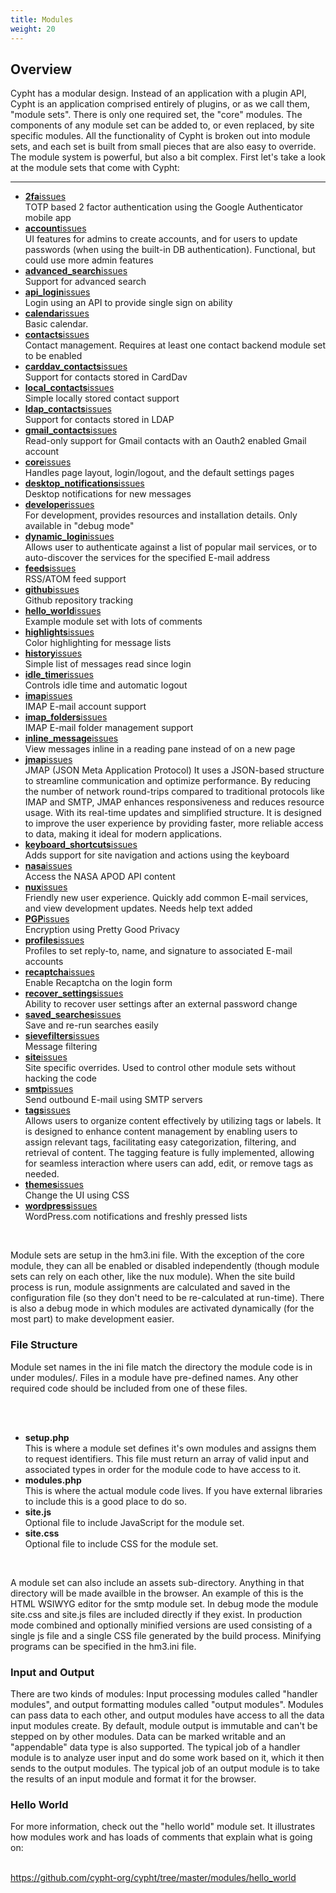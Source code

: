```yaml
---
title: Modules
weight: 20
---
```

<h2>Overview</h2>
<p>Cypht has a modular design. Instead of an application with a plugin API, Cypht is an application comprised
    entirely of plugins, or as we call them, "module sets". There is only one required set, the "core" modules. The
    components of any module set can be added to, or even replaced, by site specific modules. All the functionality
    of Cypht is broken out into module sets, and each set is built from small pieces that are also easy to override.
    The module system is powerful, but also a bit complex. First let's take a look at the module sets that come with
    Cypht:</p>
<hr>
<ul>
    <li><a href="https://github.com/cypht-org/cypht/tree/master/modules/2fa"><b>2fa</b></a><a
            title="Open issues at Github" class="issue_link"
            href="https://github.com/cypht-org/cypht/issues?utf8=%E2%9C%93&q=is%3Aissue+is%3Aopen+label%3A2fa">issues</a><br />TOTP
        based 2 factor authentication using the Google Authenticator mobile app
    </li>
    <li><a href="https://github.com/cypht-org/cypht/tree/master/modules/account"><b>account</b></a><a
            title="Open issues at Github" class="issue_link"
            href="https://github.com/cypht-org/cypht/issues?utf8=%E2%9C%93&q=is%3Aissue+is%3Aopen+label%3Aaccount">issues</a><br />UI
        features for admins to create accounts, and for users to update passwords (when using the built-in DB
        authentication). Functional, but could use more admin features
    </li>
    <li>
        <a href="https://github.com/cypht-org/cypht/tree/master/modules/advanced_search"><b>advanced_search</b></a><a
            title="Open issues at Github" class="issue_link"
            href="https://github.com/cypht-org/cypht/issues?utf8=%E2%9C%93&q=is%3Aissue+is%3Aopen+label%3Aadvanced_search">issues</a><br />Support
        for advanced search
    </li>
    <li><a href="https://github.com/cypht-org/cypht/tree/master/modules/api_login"><b>api_login</b></a><a
            title="Open issues at Github" class="issue_link"
            href="https://github.com/cypht-org/cypht/issues?utf8=%E2%9C%93&q=is%3Aissue+is%3Aopen+label%3Aapi_login">issues</a><br />Login
        using an API to provide single sign on ability
    </li>
    <li><a href="https://github.com/cypht-org/cypht/tree/master/modules/calendar"><b>calendar</b></a><a
            title="Open issues at Github" class="issue_link"
            href="https://github.com/cypht-org/cypht/issues?utf8=%E2%9C%93&q=is%3Aissue+is%3Aopen+label%3Acalendar">issues</a><br />Basic
        calendar.
    </li>
    <li><a href="https://github.com/cypht-org/cypht/tree/master/modules/contacts"><b>contacts</b></a><a
            title="Open issues at Github" class="issue_link"
            href="https://github.com/cypht-org/cypht/issues?utf8=%E2%9C%93&q=is%3Aissue+is%3Aopen+label%3Acontacts">issues</a><br />Contact
        management. Requires at least one contact backend module set to be enabled
    </li>
    <li>
        <a href="https://github.com/cypht-org/cypht/tree/master/modules/carddav_contacts"><b>carddav_contacts</b></a><a
            title="Open issues at Github" class="issue_link"
            href="https://github.com/cypht-org/cypht/issues?utf8=%E2%9C%93&q=is%3Aissue+is%3Aopen+label%3Acarddav_contacts">issues</a><br />Support
        for contacts stored in CardDav
    </li>
    <li><a href="https://github.com/cypht-org/cypht/tree/master/modules/local_contacts"><b>local_contacts</b></a><a
            title="Open issues at Github" class="issue_link"
            href="https://github.com/cypht-org/cypht/issues?utf8=%E2%9C%93&q=is%3Aissue+is%3Aopen+label%3Alocal_contacts">issues</a><br />Simple
        locally stored contact support
    </li>
    <li><a href="https://github.com/cypht-org/cypht/tree/master/modules/ldap_contacts"><b>ldap_contacts</b></a><a
            title="Open issues at Github" class="issue_link"
            href="https://github.com/cypht-org/cypht/issues?utf8=%E2%9C%93&q=is%3Aissue+is%3Aopen+label%3Aldap_contacts">issues</a><br />Support
        for contacts stored in LDAP
    </li>
    <li><a href="https://github.com/cypht-org/cypht/tree/master/modules/gmail_contacts"><b>gmail_contacts</b></a><a
            title="Open issues at Github" class="issue_link"
            href="https://github.com/cypht-org/cypht/issues?utf8=%E2%9C%93&q=is%3Aissue+is%3Aopen+label%3Agmail_contacts">issues</a><br />Read-only
        support for Gmail contacts with an Oauth2 enabled Gmail account
    </li>
    <li><a href="https://github.com/cypht-org/cypht/tree/master/modules/core"><b>core</b></a><a
            title="Open issues at Github" class="issue_link"
            href="https://github.com/cypht-org/cypht/issues?utf8=%E2%9C%93&q=is%3Aissue+is%3Aopen+label%3Acore">issues</a><br />
        Handles page layout, login/logout, and the default settings pages
    </li>
    <li><a
            href="https://github.com/cypht-org/cypht/tree/master/modules/desktop_notifications"><b>desktop_notifications</b></a><a
            title="Open issues at Github" class="issue_link"
            href="https://github.com/cypht-org/cypht/issues?utf8=%E2%9C%93&q=is%3Aissue+is%3Aopen+label%3Adesktop_notifications">issues</a><br />Desktop
        notifications for new messages
    </li>
    <li><a href="https://github.com/cypht-org/cypht/tree/master/modules/developer"><b>developer</b></a><a
            title="Open issues at Github" class="issue_link"
            href="https://github.com/cypht-org/cypht/issues?utf8=%E2%9C%93&q=is%3Aissue+is%3Aopen+label%3Adeveloper">issues</a><br />
        For development, provides resources and installation details. Only available in "debug mode"
    </li>
    <li><a href="https://github.com/cypht-org/cypht/tree/master/modules/dynamic_login"><b>dynamic_login</b></a><a
            title="Open issues at Github" class="issue_link"
            href="https://github.com/cypht-org/cypht/issues?utf8=%E2%9C%93&q=is%3Aissue+is%3Aopen+label%3Adynamic_login">issues</a><br />Allows
        user to authenticate against a list of popular mail services, or to auto-discover the services for the
        specified E-mail address
    </li>
    <li><a href="https://github.com/cypht-org/cypht/tree/master/modules/feeds"><b>feeds</b></a><a
            title="Open issues at Github" class="issue_link"
            href="https://github.com/cypht-org/cypht/issues?utf8=%E2%9C%93&q=is%3Aissue+is%3Aopen+label%3Afeeds">issues</a><br />
        RSS/ATOM feed support
    </li>
    <li><a href="https://github.com/cypht-org/cypht/tree/master/modules/github"><b>github</b></a><a
            title="Open issues at Github" class="issue_link"
            href="https://github.com/cypht-org/cypht/issues?utf8=%E2%9C%93&q=is%3Aissue+is%3Aopen+label%3Agithub">issues</a><br />
        Github repository tracking
    </li>
    <li><a href="https://github.com/cypht-org/cypht/tree/master/modules/hello_world"><b>hello_world</b></a><a
            title="Open issues at Github" class="issue_link"
            href="https://github.com/cypht-org/cypht/issues?utf8=%E2%9C%93&q=is%3Aissue+is%3Aopen+label%3Ahello_world">issues</a><br />
        Example module set with lots of comments
    </li>
    <li><a href="https://github.com/cypht-org/cypht/tree/master/modules/highlights"><b>highlights</b></a><a
            title="Open issues at Github" class="issue_link"
            href="https://github.com/cypht-org/cypht/issues?utf8=%E2%9C%93&q=is%3Aissue+is%3Aopen+label%3Ahighlights">issues</a><br />
        Color highlighting for message lists
    </li>
    <li><a href="https://github.com/cypht-org/cypht/tree/master/modules/history"><b>history</b></a><a
            title="Open issues at Github" class="issue_link"
            href="https://github.com/cypht-org/cypht/issues?utf8=%E2%9C%93&q=is%3Aissue+is%3Aopen+label%3Ahistory">issues</a><br />
        Simple list of messages read since login
    </li>
    <li><a href="https://github.com/cypht-org/cypht/tree/master/modules/idle_timer"><b>idle_timer</b></a><a
            title="Open issues at Github" class="issue_link"
            href="https://github.com/cypht-org/cypht/issues?utf8=%E2%9C%93&q=is%3Aissue+is%3Aopen+label%3Aidle_timer">issues</a><br />
        Controls idle time and automatic logout
    </li>
    <li><a href="https://github.com/cypht-org/cypht/tree/master/modules/imap"><b>imap</b></a><a
            title="Open issues at Github" class="issue_link"
            href="https://github.com/cypht-org/cypht/issues?utf8=%E2%9C%93&q=is%3Aissue+is%3Aopen+label%3Aimap">issues</a><br />
        IMAP E-mail account support
    </li>
    <li><a href="https://github.com/cypht-org/cypht/tree/master/modules/imap_folders"><b>imap_folders</b></a><a
            title="Open issues at Github" class="issue_link"
            href="https://github.com/cypht-org/cypht/issues?utf8=%E2%9C%93&q=is%3Aissue+is%3Aopen+label%3Aimap_folders">issues</a><br />
        IMAP E-mail folder management support
    </li>
    <li><a href="https://github.com/cypht-org/cypht/tree/master/modules/inline_message"><b>inline_message</b></a><a
            title="Open issues at Github" class="issue_link"
            href="https://github.com/cypht-org/cypht/issues?utf8=%E2%9C%93&q=is%3Aissue+is%3Aopen+label%3Ainline_message">issues</a><br />
        View messages inline in a reading pane instead of on a new page
    </li>
    <li><a href="https://github.com/cypht-org/cypht/blob/master/modules/imap/hm-jmap.php"><b>jmap</b></a><a
            title="Open issues at Github" class="issue_link"
            href="https://github.com/cypht-org/cypht/issues?utf8=%E2%9C%93&q=is%3Aissue+is%3Aopen+label%3Ajmap">issues</a><br />
        JMAP (JSON Meta Application Protocol) It uses a JSON-based structure to streamline communication and optimize
        performance. By reducing the number of network round-trips compared to traditional protocols like IMAP and SMTP,
        JMAP enhances responsiveness and reduces resource usage. With its real-time updates and simplified structure. It
        is designed to improve the user experience by providing faster, more reliable access to data, making it ideal
        for modern applications.
    </li>
    <li>
        <a
            href="https://github.com/cypht-org/cypht/tree/master/modules/keyboard_shortcuts"><b>keyboard_shortcuts</b></a><a
            title="Open issues at Github" class="issue_link"
            href="https://github.com/cypht-org/cypht/issues?utf8=%E2%9C%93&q=is%3Aissue+is%3Aopen+label%3Akeyboard_shortcuts">issues</a><br />Adds
        support for site navigation and actions using the keyboard
    </li>
    <li><a href="https://github.com/cypht-org/cypht/tree/master/modules/nasa"><b>nasa</b></a><a
            title="Open issues at Github" class="issue_link"
            href="https://github.com/cypht-org/cypht/issues?utf8=%E2%9C%93&q=is%3Aissue+is%3Aopen+label%3Anasa">issues</a><br />Access
        the NASA APOD API content
    </li>
    <li><a href="https://github.com/cypht-org/cypht/tree/master/modules/nux"><b>nux</b></a><a
            title="Open issues at Github" class="issue_link"
            href="https://github.com/cypht-org/cypht/issues?utf8=%E2%9C%93&q=is%3Aissue+is%3Aopen+label%3Anux">issues</a><br />
        Friendly new user experience. Quickly add common E-mail services, and view development updates. Needs help
        text added
    </li>
    <li><a href="https://github.com/cypht-org/cypht/tree/master/modules/pgp"><b>PGP</b></a><a
            title="Open issues at Github" class="issue_link"
            href="https://github.com/cypht-org/cypht/issues?utf8=%E2%9C%93&q=is%3Aissue+is%3Aopen+label%3Apgp">issues</a><br />
        Encryption using Pretty Good Privacy
    </li>
    <li><a href="https://github.com/cypht-org/cypht/tree/master/modules/profiles"><b>profiles</b></a><a
            title="Open issues at Github" class="issue_link"
            href="https://github.com/cypht-org/cypht/issues?utf8=%E2%9C%93&q=is%3Aissue+is%3Aopen+label%3Aprofiles">issues</a><br />
        Profiles to set reply-to, name, and signature to associated E-mail accounts
    </li>
    <li><a href="https://github.com/cypht-org/cypht/tree/master/modules/recaptcha"><b>recaptcha</b></a><a
            title="Open issues at Github" class="issue_link"
            href="https://github.com/cypht-org/cypht/issues?utf8=%E2%9C%93&q=is%3Aissue+is%3Aopen+label%3Arecaptcha">issues</a><br />
        Enable Recaptcha on the login form
    </li>
    <li>
        <a href="https://github.com/cypht-org/cypht/tree/master/modules/recover_settings"><b>recover_settings</b></a><a
            title="Open issues at Github" class="issue_link"
            href="https://github.com/cypht-org/cypht/issues?utf8=%E2%9C%93&q=is%3Aissue+is%3Aopen+label%3Arecover_settings">issues</a><br />
        Ability to recover user settings after an external password change
    </li>
    <li><a href="https://github.com/cypht-org/cypht/tree/master/modules/saved_searches"><b>saved_searches</b></a><a
            title="Open issues at Github" class="issue_link"
            href="https://github.com/cypht-org/cypht/issues?utf8=%E2%9C%93&q=is%3Aissue+is%3Aopen+label%3Asaved_searches">issues</a><br />
        Save and re-run searches easily
    </li>
    <li><a href="https://github.com/cypht-org/cypht/tree/master/modules/sievefilters"><b>sievefilters</b></a><a
            title="Open issues at Github" class="issue_link"
            href="https://github.com/cypht-org/cypht/issues?utf8=%E2%9C%93&q=is%3Aissue+is%3Aopen+label%3Asievefilters">issues</a><br />
        Message filtering
    </li>
    <li><a href="https://github.com/cypht-org/cypht/tree/master/modules/site"><b>site</b></a><a
            title="Open issues at Github" class="issue_link"
            href="https://github.com/cypht-org/cypht/issues?utf8=%E2%9C%93&q=is%3Aissue+is%3Aopen+label%3Asite">issues</a><br />
        Site specific overrides. Used to control other module sets without hacking the code
    </li>
    <li><a href="https://github.com/cypht-org/cypht/tree/master/modules/smtp"><b>smtp</b></a><a
            title="Open issues at Github" class="issue_link"
            href="https://github.com/cypht-org/cypht/issues?utf8=%E2%9C%93&q=is%3Aissue+is%3Aopen+label%3Asmtp">issues</a><br />
        Send outbound E-mail using SMTP servers
    </li>
    <li><a href="https://github.com/cypht-org/cypht/tree/master/modules/tags"><b>tags</b></a><a
            title="Open issues at Github" class="issue_link"
            href="https://github.com/cypht-org/cypht/issues?utf8=%E2%9C%93&q=is%3Aissue+is%3Aopen+label%3Atags">issues</a><br />
        Allows users to organize content effectively by utilizing tags or labels. It is designed to enhance content
        management by enabling users to assign relevant tags, facilitating easy categorization, filtering, and retrieval
        of content. The tagging feature is fully implemented, allowing for seamless interaction where users can add,
        edit, or remove tags as needed.
    </li>
    <li><a href="https://github.com/cypht-org/cypht/tree/master/modules/themes"><b>themes</b></a><a
            title="Open issues at Github" class="issue_link"
            href="https://github.com/cypht-org/cypht/issues?utf8=%E2%9C%93&q=is%3Aissue+is%3Aopen+label%3Athemes">issues</a><br />
        Change the UI using CSS
    </li>
    <li><a href="https://github.com/cypht-org/cypht/tree/master/modules/wordpress"><b>wordpress</b></a><a
            title="Open issues at Github" class="issue_link"
            href="https://github.com/cypht-org/cypht/issues?utf8=%E2%9C%93&q=is%3Aissue+is%3Aopen+label%3Awordpress">issues</a><br />
        WordPress.com notifications and freshly pressed lists
    </li>
</ul>
<br />
<p> Module sets are setup in the hm3.ini file. With the exception of the core module, they can all be enabled or
    disabled independently (though module sets can rely on each other, like the nux module). When the site build
    process is run, module assignments are calculated and saved in the configuration file (so they don't need to be
    re-calculated at run-time). There is also a debug mode in which modules are activated dynamically (for the most
    part) to make development easier. </p>
<h3>File Structure</h3>
<p> Module set names in the ini file match the directory the module code is in under modules/. Files in a module
    have pre-defined names. Any other required code should be included from one of these files.
</p>
<br /><br />
<ul>
    <li><b>setup.php</b><br />This is where a module set defines it's own modules and assigns them to request
        identifiers. This file must return an array of valid input and associated types in order for the module code
        to have access to it.
    </li>
    <li><b>modules.php</b><br />This is where the actual module code lives. If you have external libraries to include
        this is a good place to do so.
    </li>
    <li><b>site.js</b><br />Optional file to include JavaScript for the module set.</li>
    <li><b>site.css</b><br />Optional file to include CSS for the module set.</li>
</ul>
<br />
<p> A module set can also include an assets sub-directory. Anything in that directory will be made availble in the
    browser. An example of this is the HTML WSIWYG editor for the smtp module set. In debug mode the module site.css
    and site.js files are included directly if they exist. In production mode combined and optionally minified
    versions are used consisting of a single js file and a single CSS file generated by the build process. Minifying
    programs can be specified in the hm3.ini file.
</p>
<h3>Input and Output</h3>
<p> There are two kinds of modules: Input processing modules called "handler modules", and output formatting modules
    called "output modules". Modules can pass data to each other, and output modules have access to all the data
    input modules create. By default, module output is immutable and can't be stepped on by other modules. Data can
    be marked writable and an "appendable" data type is also supported. The typical job of a handler module is to
    analyze user input and do some work based on it, which it then sends to the output modules. The typical job of
    an output module is to take the results of an input module and format it for the browser.
</p>
<h3>Hello World</h3>
<p> For more information, check out the "hello world" module set. It illustrates how modules work and has loads of
    comments that explain what is going on:<br/><br />
</p>
<a href="https://github.com/cypht-org/cypht/tree/master/modules/hello_world">https://github.com/cypht-org/cypht/tree/master/modules/hello_world</a>
<br />